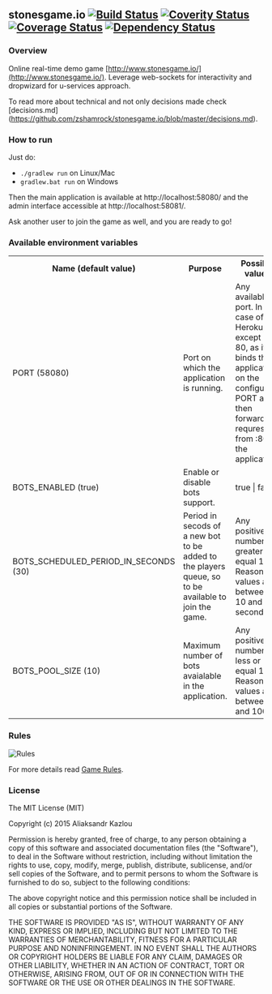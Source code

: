 ## stonesgame.io [![Build Status](https://travis-ci.org/zshamrock/stonesgame.io.svg?branch=master)](https://travis-ci.org/zshamrock/stonesgame.io) [![Coverity Status](https://img.shields.io/coverity/scan/6848.svg)](https://scan.coverity.com/projects/zshamrock-stonesgame-io) [![Coverage Status](https://img.shields.io/coveralls/zshamrock/stonesgame.io/master.svg)](https://coveralls.io/github/zshamrock/stonesgame.io?branch=master) [![Dependency Status](https://www.versioneye.com/user/projects/56365903c5999a0009000001/badge.svg?style=flat)](https://www.versioneye.com/user/projects/56365903c5999a0009000001)

### Overview
Online real-time demo game [http://www.stonesgame.io/](http://www.stonesgame.io/).
Leverage web-sockets for interactivity and dropwizard for u-services approach.

To read more about technical and not only decisions made check [decisions.md] (https://github.com/zshamrock/stonesgame.io/blob/master/decisions.md).

### How to run
Just do:

- `./gradlew run` on Linux/Mac
- `gradlew.bat run` on Windows

Then the main application is available at http://localhost:58080/ and the admin interface accessible at http://localhost:58081/.

Ask another user to join the game as well, and you are ready to go!

### Available environment variables
<table>
    <tr>
        <th>Name (default value)</th>
        <th>Purpose</th>
        <th>Possible values</th>
    </tr>
    <tr>
        <td>PORT (58080)</td>
        <td>Port on which the application is running.</td>
        <td>Any available port. In case of Heroku, except port 80, 
            as it binds the application on the configured PORT and then forward requrest from :80 to the application.
        </td>
    </tr>
    <tr>
        <td>BOTS_ENABLED (true)</td>
        <td>Enable or disable bots support.</td>
        <td>true | false</td>
    </tr>
    <tr>
        <td>BOTS_SCHEDULED_PERIOD_IN_SECONDS (30)</td>
        <td>Period in secods of a new bot to be added to the players queue, so to be available to join the game.</td>
        <td>Any positive number greater or equal 10. Reasonable values are between 10 and 30 seconds.</td>
    </tr>
    <tr>
        <td>BOTS_POOL_SIZE (10)</td>
        <td>Maximum number of bots avaialable in the application.</td>
        <td>Any positive number less or equal 100. Reasonable values are between 5 and 100.</td>
    </tr>
</table>

### Rules
![Rules](https://github.com/zshamrock/stonesgame.io/blob/master/rules.png)

For more details read [Game Rules](https://github.com/zshamrock/stonesgame.io/wiki/Game-Rules).

### License
The MIT License (MIT)

Copyright (c) 2015 Aliaksandr Kazlou

Permission is hereby granted, free of charge, to any person obtaining a copy
of this software and associated documentation files (the "Software"), to deal
in the Software without restriction, including without limitation the rights
to use, copy, modify, merge, publish, distribute, sublicense, and/or sell
copies of the Software, and to permit persons to whom the Software is
furnished to do so, subject to the following conditions:

The above copyright notice and this permission notice shall be included in all
copies or substantial portions of the Software.

THE SOFTWARE IS PROVIDED "AS IS", WITHOUT WARRANTY OF ANY KIND, EXPRESS OR
IMPLIED, INCLUDING BUT NOT LIMITED TO THE WARRANTIES OF MERCHANTABILITY,
FITNESS FOR A PARTICULAR PURPOSE AND NONINFRINGEMENT. IN NO EVENT SHALL THE
AUTHORS OR COPYRIGHT HOLDERS BE LIABLE FOR ANY CLAIM, DAMAGES OR OTHER
LIABILITY, WHETHER IN AN ACTION OF CONTRACT, TORT OR OTHERWISE, ARISING FROM,
OUT OF OR IN CONNECTION WITH THE SOFTWARE OR THE USE OR OTHER DEALINGS IN THE
SOFTWARE.
